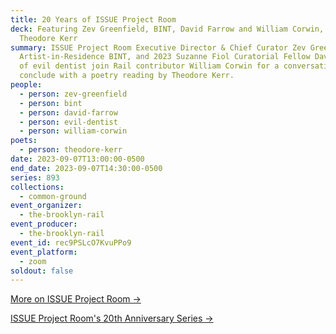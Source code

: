 ```yaml
---
title: 20 Years of ISSUE Project Room
deck: Featuring Zev Greenfield, BINT, David Farrow and William Corwin, with
  Theodore Kerr
summary: ISSUE Project Room Executive Director & Chief Curator Zev Greenfield,
  Artist-in-Residence BINT, and 2023 Suzanne Fiol Curatorial Fellow David Farrow
  of evil dentist join Rail contributor William Corwin for a conversation. We
  conclude with a poetry reading by Theodore Kerr.
people:
  - person: zev-greenfield
  - person: bint
  - person: david-farrow
  - person: evil-dentist
  - person: william-corwin
poets:
  - person: theodore-kerr
date: 2023-09-07T13:00:00-0500
end_date: 2023-09-07T14:30:00-0500
series: 893
collections:
  - common-ground
event_organizer:
  - the-brooklyn-rail
event_producer:
  - the-brooklyn-rail
event_id: rec9PSLcO7KvuPPo9
event_platform:
  - zoom
soldout: false
---
```

[M﻿ore on ISSUE Project Room →](https://issueprojectroom.org/)

[I﻿SSUE Project Room's 20th Anniversary Series →](https://issueprojectroom.org/program/issue-project-rooms-20th-anniversary-series)